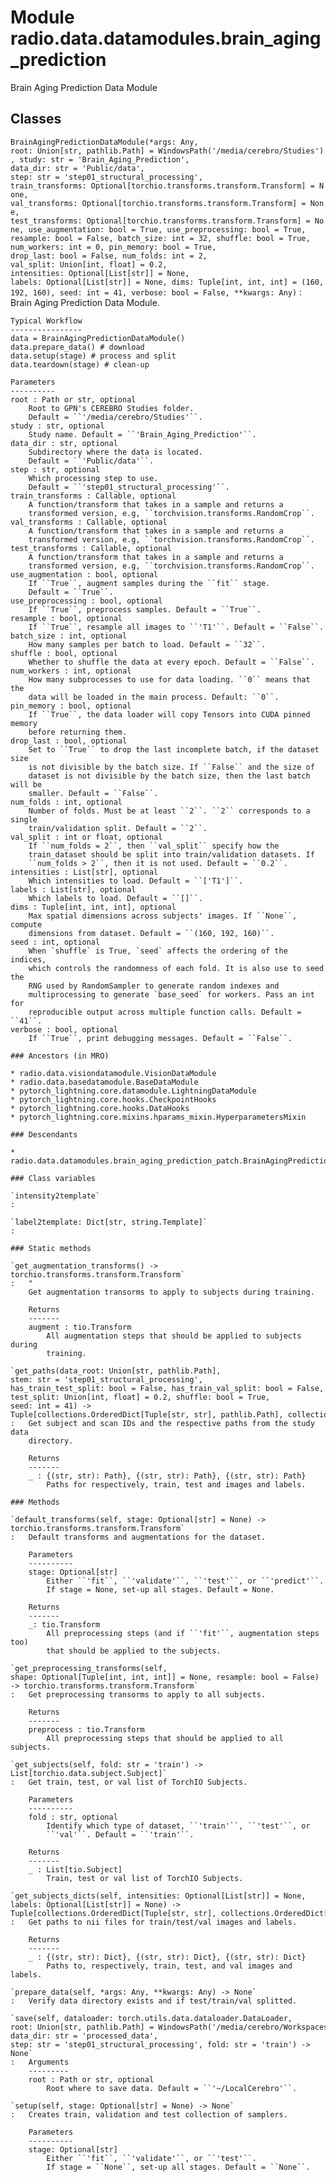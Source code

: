Module radio.data.datamodules.brain_aging_prediction
====================================================
Brain Aging Prediction Data Module

Classes
-------

`BrainAgingPredictionDataModule(*args: Any, root: Union[str, pathlib.Path] = WindowsPath('/media/cerebro/Studies'), study: str = 'Brain_Aging_Prediction', data_dir: str = 'Public/data', step: str = 'step01_structural_processing', train_transforms: Optional[torchio.transforms.transform.Transform] = None, val_transforms: Optional[torchio.transforms.transform.Transform] = None, test_transforms: Optional[torchio.transforms.transform.Transform] = None, use_augmentation: bool = True, use_preprocessing: bool = True, resample: bool = False, batch_size: int = 32, shuffle: bool = True, num_workers: int = 0, pin_memory: bool = True, drop_last: bool = False, num_folds: int = 2, val_split: Union[int, float] = 0.2, intensities: Optional[List[str]] = None, labels: Optional[List[str]] = None, dims: Tuple[int, int, int] = (160, 192, 160), seed: int = 41, verbose: bool = False, **kwargs: Any)`
:   Brain Aging Prediction Data Module.
    
    Typical Workflow
    ----------------
    data = BrainAgingPredictionDataModule()
    data.prepare_data() # download
    data.setup(stage) # process and split
    data.teardown(stage) # clean-up
    
    Parameters
    ----------
    root : Path or str, optional
        Root to GPN's CEREBRO Studies folder.
        Default = ``'/media/cerebro/Studies'``.
    study : str, optional
        Study name. Default = ``'Brain_Aging_Prediction'``.
    data_dir : str, optional
        Subdirectory where the data is located.
        Default = ``'Public/data'``.
    step : str, optional
        Which processing step to use.
        Default = ``'step01_structural_processing'``.
    train_transforms : Callable, optional
        A function/transform that takes in a sample and returns a
        transformed version, e.g, ``torchvision.transforms.RandomCrop``.
    val_transforms : Callable, optional
        A function/transform that takes in a sample and returns a
        transformed version, e.g, ``torchvision.transforms.RandomCrop``.
    test_transforms : Callable, optional
        A function/transform that takes in a sample and returns a
        transformed version, e.g, ``torchvision.transforms.RandomCrop``.
    use_augmentation : bool, optional
        If ``True``, augment samples during the ``fit`` stage.
        Default = ``True``.
    use_preprocessing : bool, optional
        If ``True``, preprocess samples. Default = ``True``.
    resample : bool, optional
        If ``True``, resample all images to ``'T1'``. Default = ``False``.
    batch_size : int, optional
        How many samples per batch to load. Default = ``32``.
    shuffle : bool, optional
        Whether to shuffle the data at every epoch. Default = ``False``.
    num_workers : int, optional
        How many subprocesses to use for data loading. ``0`` means that the
        data will be loaded in the main process. Default: ``0``.
    pin_memory : bool, optional
        If ``True``, the data loader will copy Tensors into CUDA pinned memory
        before returning them.
    drop_last : bool, optional
        Set to ``True`` to drop the last incomplete batch, if the dataset size
        is not divisible by the batch size. If ``False`` and the size of
        dataset is not divisible by the batch size, then the last batch will be
        smaller. Default = ``False``.
    num_folds : int, optional
        Number of folds. Must be at least ``2``. ``2`` corresponds to a single
        train/validation split. Default = ``2``.
    val_split : int or float, optional
        If ``num_folds = 2``, then ``val_split`` specify how the
        train_dataset should be split into train/validation datasets. If
        ``num_folds > 2``, then it is not used. Default = ``0.2``.
    intensities : List[str], optional
        Which intensities to load. Default = ``['T1']``.
    labels : List[str], optional
        Which labels to load. Default = ``[]``.
    dims : Tuple[int, int, int], optional
        Max spatial dimensions across subjects' images. If ``None``, compute
        dimensions from dataset. Default = ``(160, 192, 160)``.
    seed : int, optional
        When `shuffle` is True, `seed` affects the ordering of the indices,
        which controls the randomness of each fold. It is also use to seed the
        RNG used by RandomSampler to generate random indexes and
        multiprocessing to generate `base_seed` for workers. Pass an int for
        reproducible output across multiple function calls. Default = ``41``.
    verbose : bool, optional
        If ``True``, print debugging messages. Default = ``False``.

    ### Ancestors (in MRO)

    * radio.data.visiondatamodule.VisionDataModule
    * radio.data.basedatamodule.BaseDataModule
    * pytorch_lightning.core.datamodule.LightningDataModule
    * pytorch_lightning.core.hooks.CheckpointHooks
    * pytorch_lightning.core.hooks.DataHooks
    * pytorch_lightning.core.mixins.hparams_mixin.HyperparametersMixin

    ### Descendants

    * radio.data.datamodules.brain_aging_prediction_patch.BrainAgingPredictionPatchDataModule

    ### Class variables

    `intensity2template`
    :

    `label2template: Dict[str, string.Template]`
    :

    ### Static methods

    `get_augmentation_transforms() ‑> torchio.transforms.transform.Transform`
    :   "
        Get augmentation transorms to apply to subjects during training.
        
        Returns
        -------
        augment : tio.Transform
            All augmentation steps that should be applied to subjects during
            training.

    `get_paths(data_root: Union[str, pathlib.Path], stem: str = 'step01_structural_processing', has_train_test_split: bool = False, has_train_val_split: bool = False, test_split: Union[int, float] = 0.2, shuffle: bool = True, seed: int = 41) ‑> Tuple[collections.OrderedDict[Tuple[str, str], pathlib.Path], collections.OrderedDict[Tuple[str, str], pathlib.Path], collections.OrderedDict[Tuple[str, str], pathlib.Path]]`
    :   Get subject and scan IDs and the respective paths from the study data
        directory.
        
        Returns
        -------
        _ : {(str, str): Path}, {(str, str): Path}, {(str, str): Path}
            Paths for respectively, train, test and images and labels.

    ### Methods

    `default_transforms(self, stage: Optional[str] = None) ‑> torchio.transforms.transform.Transform`
    :   Default transforms and augmentations for the dataset.
        
        Parameters
        ----------
        stage: Optional[str]
            Either ``'fit``, ``'validate'``, ``'test'``, or ``'predict'``.
            If stage = None, set-up all stages. Default = None.
        
        Returns
        -------
        _: tio.Transform
            All preprocessing steps (and if ``'fit'``, augmentation steps too)
            that should be applied to the subjects.

    `get_preprocessing_transforms(self, shape: Optional[Tuple[int, int, int]] = None, resample: bool = False) ‑> torchio.transforms.transform.Transform`
    :   Get preprocessing transorms to apply to all subjects.
        
        Returns
        -------
        preprocess : tio.Transform
            All preprocessing steps that should be applied to all subjects.

    `get_subjects(self, fold: str = 'train') ‑> List[torchio.data.subject.Subject]`
    :   Get train, test, or val list of TorchIO Subjects.
        
        Parameters
        ----------
        fold : str, optional
            Identify which type of dataset, ``'train'``, ``'test'``, or
            ``'val'``. Default = ``'train'``.
        
        Returns
        -------
        _ : List[tio.Subject]
            Train, test or val list of TorchIO Subjects.

    `get_subjects_dicts(self, intensities: Optional[List[str]] = None, labels: Optional[List[str]] = None) ‑> Tuple[collections.OrderedDict[Tuple[str, str], collections.OrderedDict[str, Any]], collections.OrderedDict[Tuple[str, str], collections.OrderedDict[str, Any]], collections.OrderedDict[Tuple[str, str], collections.OrderedDict[str, Any]]]`
    :   Get paths to nii files for train/test/val images and labels.
        
        Returns
        -------
        _ : {(str, str): Dict}, {(str, str): Dict}, {(str, str): Dict}
            Paths to, respectively, train, test, and val images and labels.

    `prepare_data(self, *args: Any, **kwargs: Any) ‑> None`
    :   Verify data directory exists and if test/train/val splitted.

    `save(self, dataloader: torch.utils.data.dataloader.DataLoader, root: Union[str, pathlib.Path] = WindowsPath('/media/cerebro/Workspaces/Students/Eduardo_Diniz/Studies'), data_dir: str = 'processed_data', step: str = 'step01_structural_processing', fold: str = 'train') ‑> None`
    :   Arguments
        ---------
        root : Path or str, optional
            Root where to save data. Default = ``'~/LocalCerebro'``.

    `setup(self, stage: Optional[str] = None) ‑> None`
    :   Creates train, validation and test collection of samplers.
        
        Parameters
        ----------
        stage: Optional[str]
            Either ``'fit``, ``'validate'``, or ``'test'``.
            If stage = ``None``, set-up all stages. Default = ``None``.